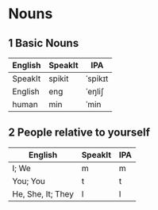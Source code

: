 # Nouns

## 1 Basic Nouns

| English | SpeakIt | IPA |
|-|-|-|
| SpeakIt | spikit | ​ˈspi​k​ɪt |
| English | eng | ​ˈe​ŋli​ʃ |
| human   | min | ​ˈmin |

## 2 People relative to yourself

| English | SpeakIt | IPA |
|-|-|-|
| I; We | m | m |
| You; You | t | t |
| He, She, It; They | l | l |
